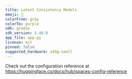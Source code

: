 ```yaml
---
title: Latent Consistency Models
emoji: 🎯
colorFrom: gray
colorTo: purple
sdk: gradio
sdk_version: 3.48.0
app_file: app.py
license: mit
pinned: false
suggested_hardware: a10g-small
---
```


Check out the configuration reference at https://huggingface.co/docs/hub/spaces-config-reference
